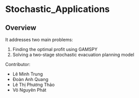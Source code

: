 # Stochastic_Applications
## Overview 
It addresses two main problems: 
1. Finding the optimal profit using GAMSPY
2. Solving a two-stage stochastic evacuation planning model

Contributor:
+ Lê Minh Trung
+ Đoàn Anh Quang
+ Lê Thị Phương Thảo
+ Võ Nguyên Phát
